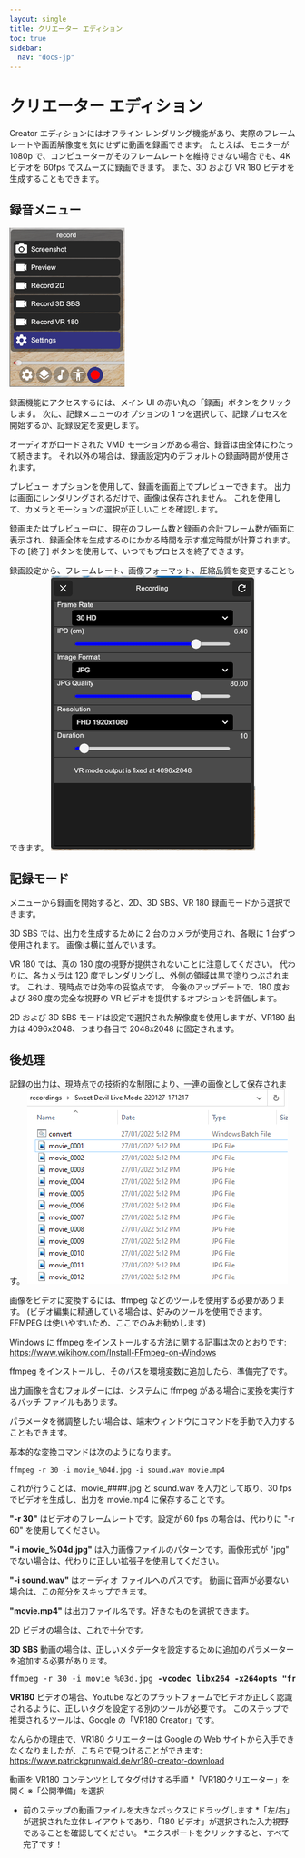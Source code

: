 ```yaml
---
layout: single
title: クリエーター エディション
toc: true
sidebar:
  nav: "docs-jp"
---
```

# クリエーター エディション

Creator エディションにはオフライン レンダリング機能があり、実際のフレーム レートや画面解像度を気にせずに動画を録画できます。 たとえば、モニターが 1080p で、コンピューターがそのフレームレートを維持できない場合でも、4K ビデオを 60fps でスムーズに録画できます。 また、3D および VR 180 ビデオを生成することもできます。

## 録音メニュー

![録画メニュー](/images/record_menu.png)

録画機能にアクセスするには、メイン UI の赤い丸の「録画」ボタンをクリックします。 次に、記録メニューのオプションの 1 つを選択して、記録プロセスを開始するか、記録設定を変更します。

オーディオがロードされた VMD モーションがある場合、録音は曲全体にわたって続きます。 それ以外の場合は、録画設定内のデフォルトの録画時間が使用されます。

プレビュー オプションを使用して、録画を画面上でプレビューできます。 出力は画面にレンダリングされるだけで、画像は保存されません。 これを使用して、カメラとモーションの選択が正しいことを確認します。

録画またはプレビュー中に、現在のフレーム数と録画の合計フレーム数が画面に表示され、録画全体を生成するのにかかる時間を示す推定時間が計算されます。 下の [終了] ボタンを使用して、いつでもプロセスを終了できます。

録画設定から、フレームレート、画像フォーマット、圧縮品質を変更することもできます。
![録画設定](/images/record_setting.png)

## 記録モード

メニューから録画を開始すると、2D、3D SBS、VR 180 録画モードから選択できます。

3D SBS では、出力を生成するために 2 台のカメラが使用され、各眼に 1 台ずつ使用されます。 画像は横に並んでいます。

VR 180 では、真の 180 度の視野が提供されないことに注意してください。 代わりに、各カメラは 120 度でレンダリングし、外側の領域は黒で塗りつぶされます。 これは、現時点では効率の妥協点です。 今後のアップデートで、180 度および 360 度の完全な視野の VR ビデオを提供するオプションを評価します。

2D および 3D SBS モードは設定で選択された解像度を使用しますが、VR180 出力は 4096x2048、つまり各目で 2048x2048 に固定されます。

## 後処理

記録の出力は、現時点での技術的な制限により、一連の画像として保存されます。
![画像を記録する](/images/record_images.png)

画像をビデオに変換するには、ffmpeg などのツールを使用する必要があります。 (ビデオ編集に精通している場合は、好みのツールを使用できます。FFMPEG は使いやすいため、ここでのみお勧めします)

Windows に ffmpeg をインストールする方法に関する記事は次のとおりです: https://www.wikihow.com/Install-FFmpeg-on-Windows

ffmpeg をインストールし、そのパスを環境変数に追加したら、準備完了です。

出力画像を含むフォルダーには、システムに ffmpeg がある場合に変換を実行するバッチ ファイルもあります。

パラメータを微調整したい場合は、端末ウィンドウにコマンドを手動で入力することもできます。

基本的な変換コマンドは次のようになります。
```
ffmpeg -r 30 -i movie_%04d.jpg -i sound.wav movie.mp4
```

これが行うことは、movie_####.jpg と sound.wav を入力として取り、30 fps でビデオを生成し、出力を movie.mp4 に保存することです。

**"-r 30"** はビデオのフレームレートです。設定が 60 fps の場合は、代わりに "-r 60" を使用してください。

**"-i movie_%04d.jpg"** は入力画像ファイルのパターンです。画像形式が "jpg" でない場合は、代わりに正しい拡張子を使用してください。

**"-i sound.wav"** はオーディオ ファイルへのパスです。 動画に音声が必要ない場合は、この部分をスキップできます。

**"movie.mp4"** は出力ファイル名です。好きなものを選択できます。


2D ビデオの場合は、これで十分です。

**3D SBS** 動画の場合は、正しいメタデータを設定するために追加のパラメーターを追加する必要があります。
<pre>
ffmpeg -r 30 -i movie_%03d.jpg <b>-vcodec libx264 -x264opts "frame-packing=3"</b> movie.mp4
</pre>

**VR180** ビデオの場合、Youtube などのプラットフォームでビデオが正しく認識されるように、正しいタグを設定する別のツールが必要です。 このステップで推奨されるツールは、Google の「VR180 Creator」です。

なんらかの理由で、VR180 クリエーターは Google の Web サイトから入手できなくなりましたが、こちらで見つけることができます: https://www.patrickgrunwald.de/vr180-creator-download

動画を VR180 コンテンツとしてタグ付けする手順
*「VR180クリエーター」を開く
※「公開準備」を選択
* 前のステップの動画ファイルを大きなボックスにドラッグします
*「左/右」が選択された立体レイアウトであり、「180 ビデオ」が選択された入力視野であることを確認してください。
*エクスポートをクリックすると、すべて完了です！